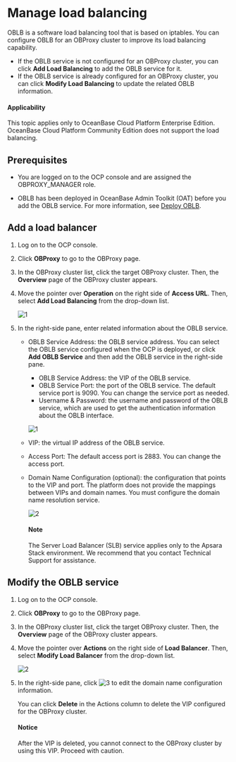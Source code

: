 # Manage load balancing

OBLB is a software load balancing tool that is based on iptables. You can configure OBLB for an OBProxy cluster to improve its load balancing capability.

* If the OBLB service is not configured for an OBProxy cluster, you can click **Add Load Balancing** to add the OBLB service for it.
* If the OBLB service is already configured for an OBProxy cluster, you can click **Modify Load Balancing** to update the related OBLB information.

<main id="notice" type='notice'>
<h4>Applicability</h4>
<p>This topic applies only to OceanBase Cloud Platform Enterprise Edition. OceanBase Cloud Platform Community Edition does not support the load balancing. </p>
</main>

## Prerequisites

* You are logged on to the OCP console and are assigned the OBPROXY_MANAGER role.

* OBLB has been deployed in OceanBase Admin Toolkit (OAT) before you add the OBLB service. For more information, see [Deploy OBLB](https://www.oceanbase.com/docs/enterprise-oat-doc-cn-10000000001092549).

## Add a load balancer

1. Log on to the OCP console.

2. Click **OBProxy** to go to the OBProxy page.

3. In the OBProxy cluster list, click the target OBProxy cluster. Then, the **Overview** page of the OBProxy cluster appears.

4. Move the pointer over **Operation** on the right side of **Access URL**. Then, select **Add Load Balancing** from the drop-down list.

   ![1](https://obbusiness-private.oss-cn-shanghai.aliyuncs.com/doc/img/ocp/402-en/%E6%96%B0%E5%A2%9E%E8%B4%9F%E8%BD%BD%E5%9D%87%E8%A1%A11.png)

5. In the right-side pane, enter related information about the OBLB service.

   * OBLB Service Address: the OBLB service address. You can select the OBLB service configured when the OCP is deployed, or click **Add OBLB Service** and then add the OBLB service in the right-side pane.

      * OBLB Service Address: the VIP of the OBLB service.
      * OBLB Service Port: the port of the OBLB service. The default service port is 9090. You can change the service port as needed.
      * Username & Password: the username and password of the OBLB service, which are used to get the authentication information about the OBLB interface.

      ![1](https://obbusiness-private.oss-cn-shanghai.aliyuncs.com/doc/img/ocp/402-en/%E6%B7%BB%E5%8A%A0oblb%E6%9C%8D%E5%8A%A11.png)

   * VIP: the virtual IP address of the OBLB service.
   * Access Port: The default access port is 2883. You can change the access port.
   * Domain Name Configuration (optional): the configuration that points to the VIP and port. The platform does not provide the mappings between VIPs and domain names. You must configure the domain name resolution service.

      ![2](https://obbusiness-private.oss-cn-shanghai.aliyuncs.com/doc/img/ocp/402-en/%E6%B7%BB%E5%8A%A0%E8%B4%9F%E8%BD%BD%E5%9D%87%E8%A1%A11.png)

        <main id="notice" type='alert'>
        <h4>Note</h4>
        <p> The Server Load Balancer (SLB) service applies only to the Apsara Stack environment. We recommend that you contact Technical Support for assistance. </p>
        </main>

## Modify the OBLB service

1. Log on to the OCP console.

2. Click **OBProxy** to go to the OBProxy page.

3. In the OBProxy cluster list, click the target OBProxy cluster. Then, the **Overview** page of the OBProxy cluster appears.

4. Move the pointer over **Actions** on the right side of **Load Balancer**. Then, select **Modify Load Balancer** from the drop-down list.

   ![2](https://obbusiness-private.oss-cn-shanghai.aliyuncs.com/doc/img/ocp/402-en/%E4%BF%AE%E6%94%B9%E8%B4%9F%E8%BD%BD%E5%9D%87%E8%A1%A11.png)

5. In the right-side pane, click ![3](https://obbusiness-private.oss-cn-shanghai.aliyuncs.com/doc/img/ocp/402-cn/%E7%BC%96%E8%BE%91%E6%8C%89%E9%92%AE.png) to edit the domain name configuration information.

   You can click **Delete** in the Actions column to delete the VIP configured for the OBProxy cluster.

    <main id="notice" type='alert'>
    <h4>Notice</h4>
    <p>After the VIP is deleted, you cannot connect to the OBProxy cluster by using this VIP. Proceed with caution. </p>
    </main>
